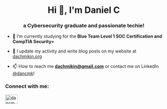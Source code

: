 
<h1 align="center">Hi 👋, I'm Daniel C</h1>
<h3 align="center">a Cybersecurity graduate and passionate techie!</h3>

- 🌱 I’m currently studying for the **Blue Team Level 1 SOC Certification and CompTIA Security+**

- 📝 I update my activity and write blog posts on my website at [dachmikin.org](dachmikin.org)

- 📫 How to reach me **dachmikin@gmail.com** or contact me on LinkedIn [@dancmk](https://www.linkedin.com/in/dancmk/)!

<h3 align="left">Connect with me:</h3>
<p align="left">
<a href="https://linkedin.com/in/dancmk@linkedin" target="blank"><img align="center" src="https://raw.githubusercontent.com/rahuldkjain/github-profile-readme-generator/master/src/images/icons/Social/linked-in-alt.svg" alt="dancmk@linkedin" height="30" width="40" /></a>
</p>


<!---
dachmikin/dachmikin is a ✨ special ✨ repository because its `README.md` (this file) appears on your GitHub profile.
You can click the Preview link to take a look at your changes.
--->
